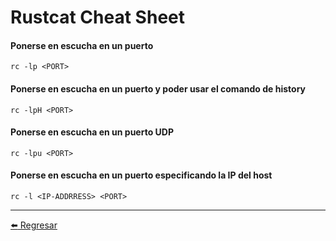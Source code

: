 # Rustcat Cheat Sheet

#### Ponerse en escucha en un puerto
```
rc -lp <PORT>
```

#### Ponerse en escucha en un puerto y poder usar el comando de history
```
rc -lpH <PORT>
```

#### Ponerse en escucha en un puerto UDP
```
rc -lpu <PORT>
```

#### Ponerse en escucha en un puerto especificando la IP del host
```
rc -l <IP-ADDRRESS> <PORT>
```

---

[:arrow_left: Regresar](https://github.com/m4lal0/cheatsheets)